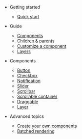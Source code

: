 <!-- docs/_sidebar.md -->

- Getting started

  - [Quick start](_pages/quick-start.md)

- Guide

  - [Components](_pages/components.md)
  - [Children & parents](_pages/children-and-parents.md)
  - [Customize a component](_pages/customize-a-component.md)
  - [Layers](_pages/layers.md)

- Components

  - [Button](_pages/components/button.md)
  - [Checkbox](_pages/components/checkbox.md)
  - [Notification](_pages/components/notification.md)
  - [Slider](_pages/components/slider.md)
  - [Scrollbar](_pages/components/scrollbar.md)
  - [Scrollable container](_pages/components/scrollable-container.md)
  - [Draggable](_pages/components/draggable.md)
  - [Layer](_pages/components/layer.md)

- Advanced topics

  - [Create your own components](_pages/create-your-own-components.md)
  - [Batched rendering](_pages/batched-rendering.md)
